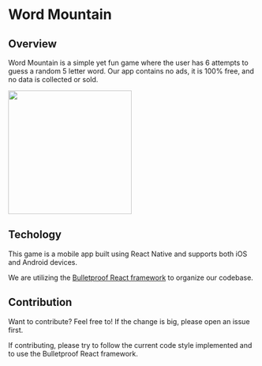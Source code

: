 # Word Mountain

## Overview

Word Mountain is a simple yet fun game where the user has 6 attempts to guess a random 5 letter word. Our app contains no ads, it is 100% free, and no data is collected or sold.

<img src="https://github.com/jaaywags/word-mountain-mobile/assets/38050123/624e92c9-6683-485f-9103-2f3b3bfcb794" width="250">

## Techology

This game is a mobile app built using React Native and supports both iOS and Android devices.

We are utilizing the [Bulletproof React framework](https://github.com/alan2207/bulletproof-react) to organize our codebase.

## Contribution

Want to contribute? Feel free to! If the change is big, please open an issue first.

If contributing, please try to follow the current code style implemented and to use the Bulletproof React framework.
